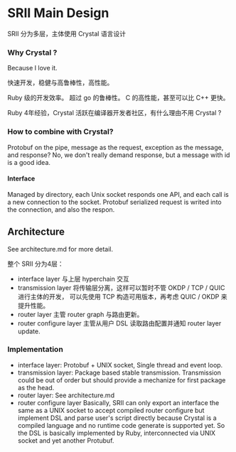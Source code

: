 SRII Main Design
===

SRII 分为多层，主体使用 Crystal 语言设计

### Why Crystal ?

Because I love it.

快速开发，稳健与高鲁棒性，高性能。

Ruby 级的开发效率。
超过 go 的鲁棒性。
C 的高性能，甚至可以比 C++ 更快。

Ruby 4年经验，Crystal 活跃在编译器开发者社区，有什么理由不用 Crystal ?

### How to combine with Crystal?

Protobuf on the pipe, message as the request, exception as the message, and response? No, we don't really demand response, but a message with id is a good idea.

#### Interface

Managed by directory, each Unix socket responds one API, and each call is a new connection to the socket. Protobuf serialized request is writed into the connection, and also the respon.

## Architecture

See architecture.md for more detail.

整个 SRII 分为4层：
- interface layer
    与上层 hyperchain 交互
- transmission layer
    将传输层分离，这样可以暂时不管 OKDP / TCP / QUIC 进行主体的开发，
    可以先使用 TCP 构造可用版本，再考虑 QUIC / OKDP 来提升性能。
- router layer
    主管 router graph 与路由更新。
- router configure layer
    主管从用户 DSL 读取路由配置并通知 router layer update.

### Implementation

- interface layer:
    Protobuf + UNIX socket,
    Single thread and event loop.
- transmission layer:
    Package based stable transmission.
    Transmission could be out of order but should provide a mechanize for first package as the head.
- router layer:
    See architecture.md
- router configure layer
    Basically, SRII can only export an interface the same as a UNIX socket to accept compiled router configure but implement DSL and parse user's script directly because Crystal is a compiled language and no runtime code generate is supported yet.
    So the DSL is basically implemented by Ruby, interconnected via UNIX socket and yet another Protubuf.
